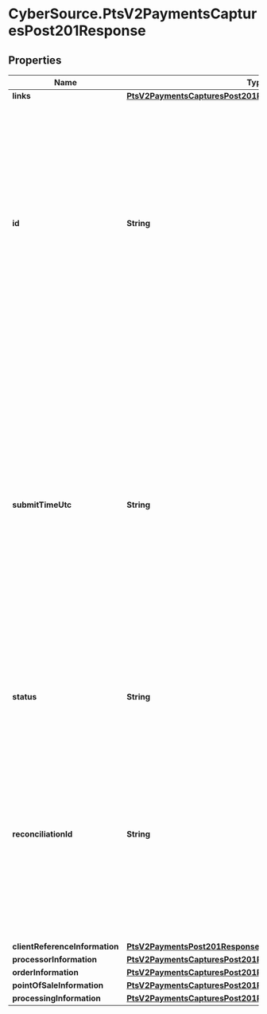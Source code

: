 # CyberSource.PtsV2PaymentsCapturesPost201Response

## Properties
Name | Type | Description | Notes
------------ | ------------- | ------------- | -------------
**links** | [**PtsV2PaymentsCapturesPost201ResponseLinks**](PtsV2PaymentsCapturesPost201ResponseLinks.md) |  | [optional] 
**id** | **String** | An unique identification number to identify the submitted request. It is also appended to the endpoint of the resource.  On incremental authorizations, this value with be the same as the identification number returned in the original authorization response.  #### PIN debit Returned for all PIN debit services.  | [optional] 
**submitTimeUtc** | **String** | Time of request in UTC. Format: &#x60;YYYY-MM-DDThh:mm:ssZ&#x60; **Example** &#x60;2016-08-11T22:47:57Z&#x60; equals August 11, 2016, at 22:47:57 (10:47:57 p.m.). The &#x60;T&#x60; separates the date and the time. The &#x60;Z&#x60; indicates UTC.  Returned by authorization service.  #### PIN debit Time when the PIN debit credit, PIN debit purchase or PIN debit reversal was requested.  Returned by PIN debit credit, PIN debit purchase or PIN debit reversal.  | [optional] 
**status** | **String** | The status of the submitted transaction.  Possible values:  - PENDING  | [optional] 
**reconciliationId** | **String** | Reference number for the transaction. This value is not returned for all processors.  Returned by authorization service.  ##### PIN debit Returned by PIN debit credit, PIN debit purchase, and PIN debit reversal.  #### Atos Positive string (6)  #### All other processors String (60)  | [optional] 
**clientReferenceInformation** | [**PtsV2PaymentsPost201ResponseClientReferenceInformation**](PtsV2PaymentsPost201ResponseClientReferenceInformation.md) |  | [optional] 
**processorInformation** | [**PtsV2PaymentsCapturesPost201ResponseProcessorInformation**](PtsV2PaymentsCapturesPost201ResponseProcessorInformation.md) |  | [optional] 
**orderInformation** | [**PtsV2PaymentsCapturesPost201ResponseOrderInformation**](PtsV2PaymentsCapturesPost201ResponseOrderInformation.md) |  | [optional] 
**pointOfSaleInformation** | [**PtsV2PaymentsCapturesPost201ResponsePointOfSaleInformation**](PtsV2PaymentsCapturesPost201ResponsePointOfSaleInformation.md) |  | [optional] 
**processingInformation** | [**PtsV2PaymentsCapturesPost201ResponseProcessingInformation**](PtsV2PaymentsCapturesPost201ResponseProcessingInformation.md) |  | [optional] 


